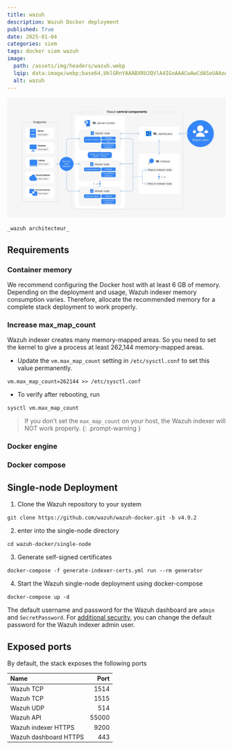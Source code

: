```yaml
---
title: wazuh
description: Wazuh Docker deployment
published: True
date: 2025-01-04
categories: siem
tags: docker siem wazuh
image:
  path: /assets/img/headers/wazuh.webp
  lqip: data:image/webp;base64,UklGRnYAAABXRUJQVlA4IGoAAACwAwCdASoUAAoAPpE6l0eloyIhMAgAsBIJZACdMoGv/gNpjBiSAADpTyEAWUOwlKDnlVsTZk9ye6gYhuIEMx6/zkQp//LbXgoP+VXEur+W/av/4LT6f5Fcq1+wPXV34bQxK9FD37eFcAAA
  alt: wazuh
---
```


![wazuh architecteur](/assets/img/posts/wazuh-architecteur.webp)
```markdown
_wazuh architecteur_
```

## Requirements
### Container memory
We recommend configuring the Docker host with at least 6 GB of memory. Depending on the deployment and usage, Wazuh indexer memory consumption varies. Therefore, allocate the recommended memory for a complete stack deployment to work properly.
### Increase max_map_count
Wazuh indexer creates many memory-mapped areas. So you need to set the kernel to give a process at least 262,144 memory-mapped areas.

- Update the `vm.max_map_count` setting in `/etc/sysctl.conf` to set this value permanently.
```shell
vm.max_map_count=262144 >> /etc/sysctl.conf
```
- To verify after rebooting, run
```shell
sysctl vm.max_map_count
```

> If you don’t set the `max_map_count` on your host, the Wazuh indexer will NOT work properly.
{: .prompt-warning }

### Docker engine
### Docker compose

## Single-node Deployment
1. Clone the Wazuh repository to your system
```shell
git clone https://github.com/wazuh/wazuh-docker.git -b v4.9.2
```
2.  enter into the single-node directory
```shell
cd wazuh-docker/single-node
```
3. Generate self-signed certificates
```shell
docker-compose -f generate-indexer-certs.yml run --rm generator
```
4. Start the Wazuh single-node deployment using docker-compose
```shell
docker-compose up -d
```
The default username and password for the Wazuh dashboard are `admin` and `SecretPassword`.
For [additional security](https://documentation.wazuh.com/current/deployment-options/docker/wazuh-container.html#change-pwd-existing-usr), you can change the default password for the Wazuh indexer admin user.


## Exposed ports
By default, the stack exposes the following ports

| Name                         | Port    |
| :--------------------------- | ------: |
| Wazuh TCP                    | 1514    |
| Wazuh TCP                    | 1515    |
| Wazuh UDP                    | 514     |
| Wazuh API                    | 55000   |
| Wazuh indexer HTTPS          | 9200    |
| Wazuh dashboard HTTPS        | 443     |